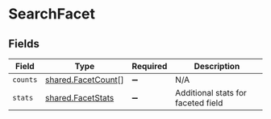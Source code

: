 # SearchFacet


## Fields

| Field                                                    | Type                                                     | Required                                                 | Description                                              |
| -------------------------------------------------------- | -------------------------------------------------------- | -------------------------------------------------------- | -------------------------------------------------------- |
| `counts`                                                 | [shared.FacetCount](../../models/shared/facetcount.md)[] | :heavy_minus_sign:                                       | N/A                                                      |
| `stats`                                                  | [shared.FacetStats](../../models/shared/facetstats.md)   | :heavy_minus_sign:                                       | Additional stats for faceted field                       |